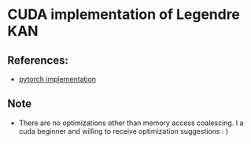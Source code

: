 # CUDA implementation of Legendre KAN

## References:

- [pytorch implementation](https://github.com/1ssb/torchkan)

## Note

- There are no optimizations other than memory access coalescing. I a cuda beginner and willing to receive optimization suggestions : )
